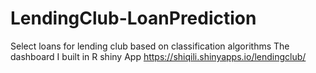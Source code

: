 # LendingClub-LoanPrediction
Select loans for lending club based on classification algorithms
The dashboard I built in R shiny App
https://shiqili.shinyapps.io/lendingclub/
